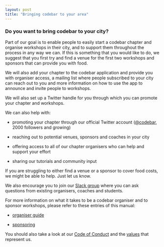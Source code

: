 ```yaml
---
layout: post
title: "Bringing codebar to your area"
---
```


### Do you want to bring codebar to your city?

Part of our goal is to enable people to easily start a codebar chapter and organise workshops in their city, and to support them throughout the process in any way we can. If this is something that you would like to do, we suggest that you first try and find a venue for the first two workshops and sponsors that can provide you with food.

We will also add your chapter to the codebar application and provide you with organiser access, a mailing list where people subscribed to your city can reach out to you and more information on how to use the app to announce and invite people to workshops.

We will also set up a Twitter handle for you through which you can promote your chapter and workshops.

We can also help with:

- promoting your chapter through our official Twitter account ([@codebar](https://twitter.com/codebar), 2000 followers and growing)

- reaching out to potential venues, sponsors and coaches in your city

- offering access to all of our chapter organisers who can help and support your effort

- sharing our tutorials and community input

If you are struggling to either find a venue or a sponsor to cover food costs, we might be able to help. Just let us know.

We also encourage you to join our [Slack group](http://codebar-slack.herokuapp.com/) where you can ask questions from existing organisers, coaches and students.

For more information on what it takes to be a codebar organiser and to sponsor workshops, please refer to these entries of this manual:

- [organiser guide](http://127.0.0.1:4000/organiser-guide.html)

- [sponsoring](http://manual.codebar.io/becoming-a-sponsor.html)

You should also take a look at our [Code of Conduct](http://codebar.io/code-of-conduct) and the [values](/codebar-values.html) that represent us.

